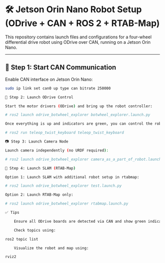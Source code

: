 # 🛠️ Jetson Orin Nano Robot Setup (ODrive + CAN + ROS 2 + RTAB-Map)

This repository contains launch files and configurations for a four-wheel differential drive robot using ODrive over CAN, running on a Jetson Orin Nano.

---

## 🔧 Step 1: Start CAN Communication

Enable CAN interface on Jetson Orin Nano:

```bash
sudo ip link set can0 up type can bitrate 250000

🤖 Step 2: Launch ODrive Control

Start the motor drivers (ODrive) and bring up the robot controller:

# ros2 launch odrive_botwheel_explorer botwheel_explorer.launch.py

Once everything is up and indicators are green, you can control the robot using keyboard teleoperation:

# ros2 run teleop_twist_keyboard teleop_twist_keyboard

📷 Step 3: Launch Camera Node

Launch camera independently (no URDF required):

# ros2 launch odrive_botwheel_explorer camera_as_a_part_of_robot.launch.py

🧭 Step 4: Launch SLAM (RTAB-Map)

Option 1: Launch SLAM with additional robot setup in rtabmap:

# ros2 launch odrive_botwheel_explorer test.launch.py

Option 2: Launch RTAB-Map only:

# ros2 launch odrive_botwheel_explorer rtabmap.launch.py

✅ Tips

    Ensure all ODrive boards are detected via CAN and show green indicators.

    Check topics using:

ros2 topic list

    Visualize the robot and map using:

rviz2

